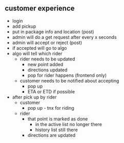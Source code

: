 ## customer experience 

* login
* add pickup
* put in package info and location (post)
* admin will do a get request after every x seconds 
* admin will accept or reject (post)
* if accepted will go to algo
* algo will tell which rider 
	* rider needs to be updated
		* new point added 
		* directions updated
		* pop for rider happens (frontend only)
	* customer needs to be notified about accepting
		* pop up
		* ETA or ETD if possible 
* after pick up by rider
	* customer
		* pop up - tnx for riding 
	* rider
		* that point is marked as done
			* in the active list no longer there
			* history list still there 
		* directions are updated
